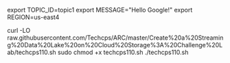 

export TOPIC_ID=topic1
export MESSAGE="Hello Google!"
export REGION=us-east4

curl -LO raw.githubusercontent.com/Techcps/ARC/master/Create%20a%20Streaming%20Data%20Lake%20on%20Cloud%20Storage%3A%20Challenge%20Lab/techcps110.sh
sudo chmod +x techcps110.sh
./techcps110.sh